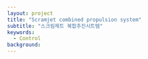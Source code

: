 ```yaml
---
layout: project
title: "Scramjet combined propulsion system"
subtitle: "스크림제트 복합추진시트템"
keywords:
  - Control
background:
---
```


